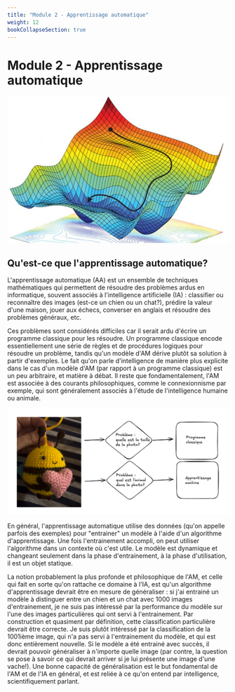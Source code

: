 ```yaml
---
title: "Module 2 - Apprentissage automatique"
weight: 12
bookCollapseSection: true
---
```


# Module 2 - Apprentissage automatique

![](/images/machine-learning.webp)

##  Qu'est-ce que l'apprentissage automatique?

L'apprentissage automatique (AA) est un ensemble de techniques mathématiques qui
permettent de résoudre des problèmes ardus en informatique, souvent associés à
l'intelligence artificielle (IA) : classifier ou reconnaître des images (est-ce
un chien ou un chat?), prédire la valeur d'une maison, jouer aux échecs,
converser en anglais et résoudre des problèmes généraux, etc.

Ces problèmes sont considérés difficiles car il serait ardu d'écrire un
programme classique pour les résoudre. Un programme classique encode
essentiellement une série de règles et de procédures logiques pour résoudre un
problème, tandis qu'un modèle d'AM dérive plutôt sa solution à partir
d'exemples. Le fait qu'on parle d'intelligence de manière plus explicite dans le
cas d'un modèle d'AM (par rapport à un programme classique) est un peu
arbitraire, et matière à débat. Il reste que fondamentalement, l'AM est associée
à des courants philosophiques, comme le connexionnisme par exemple, qui sont
généralement associés à l'étude de l'intelligence humaine ou animale.

![](/images/module2/abeille.png)

En général, l'apprentissage automatique utilise des données (qu'on appelle
parfois des exemples) pour "entrainer" un modèle à l'aide d'un algorithme
d'apprentissage. Une fois l'entrainement accompli, on peut utiliser l'algorithme
dans un contexte où c'est utile. Le modèle est dynamique et changeant seulement
dans la phase d'entrainement, à la phase d'utilisation, il est un objet
statique.

La notion probablement la plus profonde et philosophique de l'AM, et celle qui
fait en sorte qu'on rattache ce domaine à l'IA, est qu'un algorithme
d'apprentissage devrait être en mesure de généraliser : si j'ai entrainé un
modèle à distinguer entre un chien et un chat avec 1000 images d'entrainement,
je ne suis pas intéressé par la performance du modèle sur l'une des images
particulières qui ont servi à l'entrainement. Par construction et quasiment par
définition, cette classification particulière devrait être correcte. Je suis
plutôt intéressé par la classification de la 1001ième image, qui n'a pas servi à
l'entrainement du modèle, et qui est donc entièrement nouvelle. Si le modèle a
été entrainé avec succès, il devrait pouvoir généraliser à n'importe quelle
image (par contre, la question se pose à savoir ce qui devrait arriver si je lui
présente une image d'une vache!). Une bonne capacité de généralisation est le
but fondamental de l'AM et de l'IA en général, et est reliée à ce qu'on entend
par intelligence, scientifiquement parlant.
